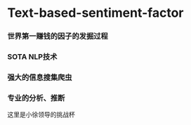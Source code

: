 # Text-based-sentiment-factor

### 世界第一赚钱的因子的发掘过程
### SOTA NLP技术
### 强大的信息搜集爬虫
### 专业的分析、推断

这里是小徐领导的挑战杯

